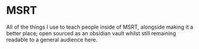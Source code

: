 # MSRT
All of the things I use to teach people inside of MSRT, alongside making it a better place; open sourced as an obsidian vault whilst still remaining readable to a general audience here.
